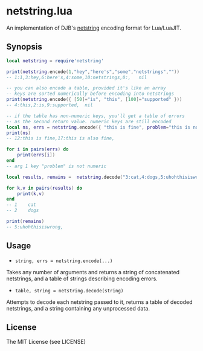 # netstring.lua

An implementation of DJB's [netstring](https://cr.yp.to/proto/netstrings.txt)
encoding format for Lua/LuaJIT.

## Synopsis

```lua
local netstring = require'netstring'

print(netstring.encode(1,"hey","here's","some","netstrings",""))
-- 1:1,3:hey,6:here's,4:some,10:netstrings,0:,   nil

-- you can also encode a table, provided it's like an array
-- keys are sorted numerically before encoding into netstrings
print(netstring.encode({ [50]="is", "this", [100]="supported" }))
-- 4:this,2:is,9:supported,  nil

-- if the table has non-numeric keys, you'll get a table of errors
-- as the second return value. numeric keys are still encoded
local ns, errs = netstring.encode({ "this is fine", problem="this is not fine", "this is also fine"})
print(ns)
-- 12:this is fine,17:this is also fine,

for i in pairs(errs) do
    print(errs[i])
end
-- arg 1 key "problem" is not numeric

local results, remains =  netstring.decode("3:cat,4:dogs,5:uhohthisiswrong,")

for k,v in pairs(results) do
    print(k,v)
end
-- 1	cat
-- 2	dogs

print(remains)
-- 5:uhohthisiswrong,
```

## Usage

* `string, errs = netstring.encode(...)`

Takes any number of arguments and returns a string of concatenated
netstrings, and a table of strings describing encoding errors.

* `table, string = netstring.decode(string)`

Attempts to decode each netstring passed to it, returns a table
of decoded netstrings, and a string containing any unprocessed data.

## License

The MIT License (see LICENSE)
